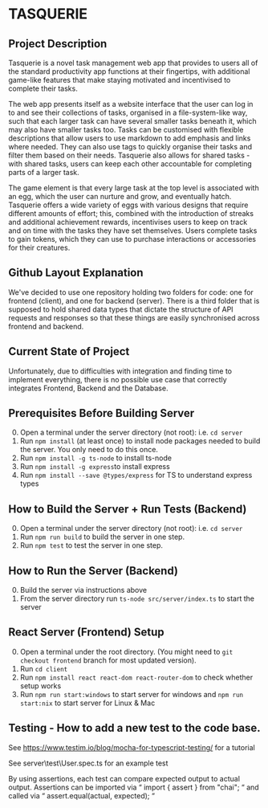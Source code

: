 # TASQUERIE

## Project Description
Tasquerie is a novel task management web app that provides to users all of the standard productivity app functions at their fingertips, with additional game-like features that make staying motivated and incentivised to complete their tasks.

The web app presents itself as a website interface that the user can log in to and see their collections of tasks, organised in a file-system-like way, such that each larger task can have several smaller tasks beneath it, which may also have smaller tasks too. Tasks can be customised with flexible descriptions that allow users to use markdown to add emphasis and links where needed. They can also use tags to quickly organise their tasks and filter them based on their needs. Tasquerie also allows for shared tasks - with shared tasks, users can keep each other accountable for completing parts of a larger task.

The game element is that every large task at the top level is associated with an egg, which the user can nurture and grow, and eventually hatch. Tasquerie offers a wide variety of eggs with various designs that require different amounts of effort; this, combined with the introduction of streaks and additional achievement rewards, incentivises users to keep on track and on time with the tasks they have set themselves. Users complete tasks to gain tokens, which they can use to purchase interactions or accessories for their creatures.

## Github Layout Explanation
We've decided to use one repository holding two folders for code: one for frontend (client), and one for backend (server). There is a third folder that is supposed to hold shared data types that dictate the structure of API requests and responses so that these things are easily synchronised across frontend and backend.

## Current State of Project
Unfortunately, due to difficulties with integration and finding time to implement everything, there is no possible use case that correctly integrates Frontend, Backend and the Database.

## Prerequisites Before Building Server
0. Open a terminal under the server directory (not root): i.e. `cd server`
1. Run `npm install` (at least once) to install node packages needed to build the server. You only need to do this once.
2. Run `npm install -g ts-node` to install ts-node
3. Run `npm install -g express`to install express
4. Run `npm install --save @types/express` for TS to understand express types

## How to Build the Server + Run Tests (Backend)
0. Open a terminal under the server directory (not root): i.e. `cd server`
1. Run `npm run build` to build the server in one step.
2. Run `npm test` to test the server in one step.

## How to Run the Server (Backend)
0. Build the server via instructions above
1. From the server directory run `ts-node src/server/index.ts` to start the server

## React Server (Frontend) Setup
0. Open a terminal under the root directory. (You might need to `git checkout frontend` branch for most updated version).
1. Run `cd client`
1. Run `npm install react react-dom react-router-dom` to check whether setup works
3. Run `npm run start:windows` to start server for windows and `npm run start:nix` to start server for Linux & Mac

## Testing - How to add a new test to the code base.
See https://www.testim.io/blog/mocha-for-typescript-testing/ for a tutorial

See server\test\User.spec.ts for an example test

By using assertions, each test can compare expected output to actual output.
Assertions can be imported via “  import { assert } from "chai";  “ and called via “  assert.equal(actual, expected);  “
